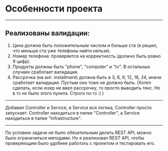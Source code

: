 <h1>Особенности проекта</h1>

<hr />

<h2>Реализованы валидации:</h2>

1. Цена должна быть положительным числом и больше ста (я решил, что меньше ста уже телефоны найти нельзя).
2. Номер телефона: проверяется на корректность (должно быть ровно 9 цифр).
3. Продукты должны быть "phone", "computer" и "tv". В остальных случаях сработает валидация.
4. Рассрочка (на анг. installment) должна быть в 3, 6, 9, 12, 18, 24, иначе сработает валидация. Пустым оно тоже не должно быть. (Хотел сделать, если юзер не ввел рассрочку, то просто выводить текс. Но в тз не было этого пункта. Строго по тз :) )

<hr />

Добавил Controller и Service, в Service вся логика, Controller просто запускает.
Controller находиться в папке "Controller", а Service находиться в папке "Infrastructure".

<hr />

По условию задачи не было обязательным делать REST API, можно было ограничиться методами.
Но я реализовал REST API, чтобы проверяющим было удобнее работать с проектом и тестировать его.